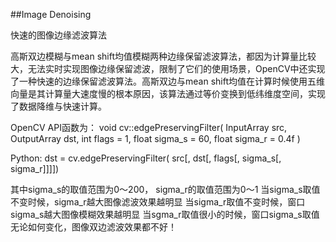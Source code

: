 ##Image Denoising

快速的图像边缘滤波算法

高斯双边模糊与mean shift均值模糊两种边缘保留滤波算法，都因为计算量比较大，无法实时实现图像边缘保留滤波，限制了它们的使用场景，OpenCV中还实现了一种快速的边缘保留滤波算法。高斯双边与mean shift均值在计算时候使用五维向量是其计算量大速度慢的根本原因，该算法通过等价变换到低纬维度空间，实现了数据降维与快速计算。

OpenCV API函数为：
void cv::edgePreservingFilter(
InputArray src,
OutputArray dst,
int flags = 1,
float sigma_s = 60,
float sigma_r = 0.4f 
)


Python:
dst	= cv.edgePreservingFilter(	src[, dst[, flags[, sigma_s[, sigma_r]]]])

其中sigma_s的取值范围为0～200， sigma_r的取值范围为0～1
当sigma_s取值不变时候，sigma_r越大图像滤波效果越明显
当sigma_r取值不变时候，窗口sigma_s越大图像模糊效果越明显
当sgma_r取值很小的时候，窗口sigma_s取值无论如何变化，图像双边滤波效果都不好！
